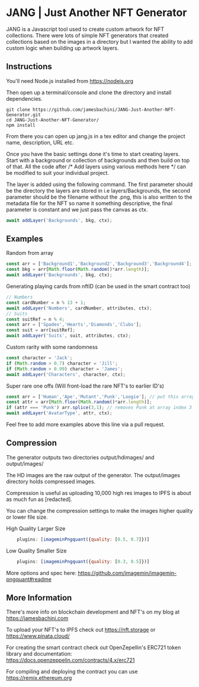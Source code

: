 # JANG | Just Another NFT Generator

JANG is a Javascript tool used to create custom artwork for NFT collections. There were lots of simple NFT generators that created collections based on the images in a directory but I wanted the ability to add custom logic when building up artwork layers.

## Instructions

You'll need Node.js installed from https://nodejs.org

Then open up a terminal/console and clone the directory and install dependencies.

```
git clone https://github.com/jamesbachini/JANG-Just-Another-NFT-Generator.git
cd JANG-Just-Another-NFT-Generator/
npm install
```

From there you can open up jang.js in a tex editor and change the project name, description, URL etc.

Once you have the basic settings done it's time to start creating layers. Start with a background or collection of backgrounds and then build on top of that. All the code after   /* Add layers using various methods here */ can be modified to suit your individual project.

The layer is added using the following command. The first parameter should be the directory the layers are stored in i.e layers/Backgrounds, the second parameter should be the filename without the .png, this is also written to the metadata file for the NFT so name it something descriptive, the final parameter is constant and we just pass the canvas as ctx.

```javascript
await addLayer('Backgrounds', bkg, ctx);
```

## Examples

Random from array
```javascript
const arr = ['Background1','Background2','Background3','Background4'];
const bkg = arr[Math.floor(Math.random()*arr.length)];
await addLayer('Backgrounds', bkg, ctx);
```

Generating playing cards from nftID (can be used in the smart contract too)
```javascript
// Numbers
const cardNumber = n % 13 + 1;
await addLayer('Numbers', cardNumber, attributes, ctx);
// Suits
const suitRef = n % 4;
const arr = ['Spades','Hearts','Diamonds','Clubs'];
const suit = arr[suitRef];
await addLayer('Suits', suit, attributes, ctx);
```

Custom rarity with some randomness
```javascript
const character = 'Jack';
if (Math.random > 0.7) character = 'Jill';
if (Math.random > 0.99) character = 'James';
await addLayer('Characters', character, ctx);
```

Super rare one offs (Will front-load the rare NFT's to earlier ID's)
```javascript
const arr = ['Human','Ape','Mutant','Punk','Loogie']; // put this array outside of the loop at the top of the script
const attr = arr[Math.floor(Math.random()*arr.length)];
if (attr === 'Punk') arr.splice(3,1); // removes Punk at array index 3 (starts at 0) out of the array
await addLayer('AvatarType', attr, ctx);
```

Feel free to add more examples above this line via a pull request.

## Compression

The generator outputs two directories output/hdimages/ and output/images/

The HD images are the raw output of the generator. The output/images directory holds compressed images.

Compression is useful as uploading 10,000 high res images to IPFS is about as much fun as [redacted].

You can change the compression settings to make the images higher quality or lower file size.

High Quality Larger Size
```javascript
    plugins: [imageminPngquant({quality: [0.5, 0.7]})]
```
Low Quality Smaller Size
```javascript
    plugins: [imageminPngquant({quality: [0.3, 0.5]})]
```
More options and spec here: https://github.com/imagemin/imagemin-pngquant#readme

## More Information

There's more info on blockchain development and NFT's on my blog at https://jamesbachini.com

To upload your NFT's to IPFS check out https://nft.storage or https://www.pinata.cloud/

For creating the smart contract check out OpenZepellin's ERC721 token library and documentation: https://docs.openzeppelin.com/contracts/4.x/erc721

For compiling and deploying the contract you can use https://remix.ethereum.org